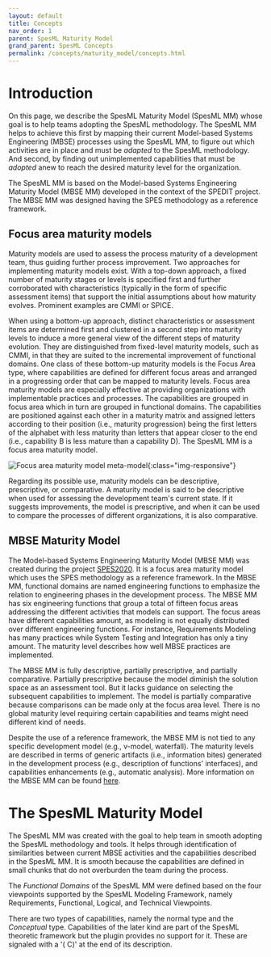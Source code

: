 ```yaml
---
layout: default
title: Concepts
nav_order: 1
parent: SpesML Maturity Model
grand_parent: SpesML Concepts
permalink: /concepts/maturity_model/concepts.html
---
```


# Introduction
On this page, we describe the SpesML Maturity Model (SpesML MM) whose goal is to help teams adopting the SpesML methodology. The SpesML MM helps to achieve this first by mapping their current Model-based Systems Engineering (MBSE) processes using the SpesML MM, to figure out which activities are in place and must be *adapted* to the SpesML methodology. And second, by finding out unimplemented capabilities that must be *adopted* anew to reach the desired maturity level for the organization.

The SpesML MM is based on the Model-based Systems Engineering Maturity Model (MBSE MM) developed in the context of the SPEDIT project. The MBSE MM was designed having the SPES methodology as a reference framework. 

## Focus area maturity models
Maturity models are used to assess the process maturity of a development team, thus guiding further process improvement. Two approaches for implementing maturity models exist. With a top-down approach, a fixed number of maturity stages or levels is specified first and further corroborated with characteristics (typically in the form of specific assessment items) that support the initial assumptions about how maturity evolves. Prominent examples are CMMI or SPICE. 

When using a bottom-up approach, distinct characteristics or assessment items are determined first and clustered in a second step into maturity levels to induce a more general view of the different steps of maturity evolution. They are distinguished from fixed-level maturity models, such as CMMI, in that they are suited to the incremental improvement of functional domains. One class of these bottom-up maturity models is the Focus Area type, where capabilities are defined for different focus areas and arranged in a progressing order that can be mapped to maturity levels. Focus area maturity models are especially effective at providing organizations with implementable practices and processes. The capabilities are grouped in focus area which in turn are grouped in functional domains. The capabilities are positioned against each other in a maturity matrix and assigned letters according to their position (i.e., maturity progression) being the first letters of the alphabet with less maturity than letters that appear closer to the end (i.e., capability B is less mature than a capability D).  The SpesML MM is a focus area maturity model. 

![Focus area maturity model meta-model](/images/focusamm-example.png){:class="img-responsive"}

Regarding its possible use, maturity models can be descriptive, prescriptive, or comparative. A maturity model is said to be descriptive when used for assessing the development team's current state. If it suggests improvements, the model is prescriptive, and when it can be used to compare the processes of different organizations, it is also comparative. 

## MBSE Maturity Model

The  Model-based Systems Engineering Maturity Model (MBSE MM) was created during the project [SPES2020](http://spes2020.informatik.tu-muenchen.de/spes%5C_xt-home.html). It is a focus area maturity model which uses the SPES methodology as a reference framework. In the MBSE MM, functional domains are named engineering functions to emphasize the relation to engineering phases in the development process. The MBSE MM has six engineering functions that group a total of fifteen focus areas addressing the different activities that models can support. The focus areas have different capabilities amount, as modeling is not equally distributed over different engineering functions. For instance, Requirements Modeling has many practices while System Testing and Integration has only a tiny amount. The maturity level describes how well MBSE practices are implemented. 

The MBSE MM is fully descriptive, partially prescriptive, and partially comparative. Partially prescriptive because the model diminish the solution space as an assessment tool. But it lacks guidance on selecting the subsequent capabilities to implement. The model is partially comparative because comparisons can be made only at the focus area level. There is no global maturity level requiring certain capabilities and teams might need different kind of needs.

Despite the use of a reference framework, the MBSE MM is not tied to any specific development model (e.g., v-model, waterfall). The maturity levels are described in terms of generic artifacts (i.e., information bites)  generated in the development process (e.g., description of functions' interfaces), and capabilities enhancements (e.g., automatic analysis). More information on the MBSE MM can be found [here](https://www.fortiss.org/fileadmin/user_upload/05_Veroeffentlichungen/Whitepaper/fortiss_MBSE_whitepaper_web.pdf).

# The SpesML Maturity Model

The SpesML MM was created with the goal to help team in smooth adopting the SpesML methodology and tools. It helps through identification of similarities between current MBSE activities and the capabilities described in the SpesML MM. It is smooth because the capabilities are defined in small chunks that do not overburden the team during the process. 

The _Functional Domains_ of the SpesML MM were defined based on the four viewpoints supported by the SpesML Modeling Framework, namely Requirements, Functional, Logical, and Technical Viewpoints. 

There are two types of capabilities, namely the normal type and the *Conceptual* type. Capabilities of the later kind are part of the SpesML theoretic framework but the plugin provides no support for it. These are signaled with a '( C)' at the end of its description.	
